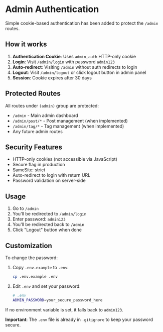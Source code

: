# Admin Authentication

Simple cookie-based authentication has been added to protect the `/admin` routes.

## How it works

1. **Authentication Cookie**: Uses `admin_auth` HTTP-only cookie
2. **Login**: Visit `/admin/login` with password `admin123`
3. **Auto-redirect**: Visiting `/admin` without auth redirects to login
4. **Logout**: Visit `/admin/logout` or click logout button in admin panel
5. **Session**: Cookie expires after 30 days

## Protected Routes

All routes under `(admin)` group are protected:

- `/admin` - Main admin dashboard
- `/admin/post/*` - Post management (when implemented)
- `/admin/tag/*` - Tag management (when implemented)
- Any future admin routes

## Security Features

- HTTP-only cookies (not accessible via JavaScript)
- Secure flag in production
- SameSite: strict
- Auto-redirect to login with return URL
- Password validation on server-side

## Usage

1. Go to `/admin`
2. You'll be redirected to `/admin/login`
3. Enter password: `admin123`
4. You'll be redirected back to `/admin`
5. Click "Logout" button when done

## Customization

To change the password:

1. Copy `.env.example` to `.env`:

   ```bash
   cp .env.example .env
   ```

2. Edit `.env` and set your password:
   ```bash
   # .env
   ADMIN_PASSWORD=your_secure_password_here
   ```

If no environment variable is set, it falls back to `admin123`.

**Important**: The `.env` file is already in `.gitignore` to keep your password secure.

